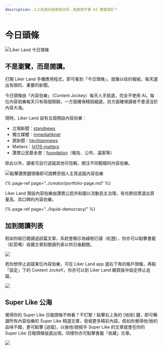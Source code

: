 ```yaml
---
description: 人工挑選內容那麼古早，為甚麼不靠 AI 策展就好？
---
```


# 今日頭條

![Liker Land &#x4ECA;&#x65E5;&#x982D;&#x689D;](../../.gitbook/assets/photo6332505717323442883.jpg)

## 不是瀏覽，而是閱讀。

打開 Liker Land 手機應用程式，即可看到「今日頭條」，就像以往的報紙，每天選出有限的、重要的新聞。

今日頭條由「內容伯樂」（Content Jockey）每天人手挑選，完全不使用 AI。每位內容伯樂每天只有兩個限額，一方面確保精挑細選，另方面確保讀者不會浸沒於內容大海。

現時，Liker Land 設有五個預設內容伯樂：

* 立場新聞：[standnews](https://like.co/standnews)
* 獨立媒體：[inmediahknet](https://like.co/inmediahknet)
* 眾新聞：[hkcitizennews](https://like.co/hkcitizennews)
* Matters：[hi176-matters](https://like.co/hi176-matters)
* 讚賞公民基金會：[foundation](https://like.co/foundation)（報告、公布、議案等）

除此以外，讀者可自行追蹤其他可信賴，關注不同範疇的內容伯樂。

![&#x9EDE;&#x64CA;&#x8B9A;&#x8CDE;&#x9375;&#x982D;&#x50CF;&#x5373;&#x53EF;&#x8DF3;&#x8F49;&#x81F3;&#x500B;&#x4EBA;&#x4E3B;&#x9801;&#x8FFD;&#x8E64;&#x5167;&#x5BB9;&#x4F2F;&#x6A02;](../../.gitbook/assets/super-like-reader-4.png)

{% page-ref page="../creator/portfolio-page.md" %}

Liker Land 預設內容伯樂由讚賞公民共和國以流動民主治理，有社群投票選出質量高、具口碑的內容伯樂。

{% page-ref page="../liquid-democracy/" %}

## 加到閱讀列表

假如你經已閱讀過該篇文章，系統會顯示為綠剔已讀（紅圈），你亦可以點擊書籤（紅箭嘴）收藏文章到閱讀列表以供日後翻閱。

![](../../.gitbook/assets/super-like-reader-1.png)

若你想停止追蹤某位內容伯樂，可在 Liker Land app 選右下角的帳戶頭像，再點「設定」下的 Content JockeY。你亦可以到 Liker Land 網頁版中設定停止追蹤。

![](../../.gitbook/assets/super-like-reader-2.png)

## Super Like 公海 <a id="super-like-world-feed"></a>

覺得你的 Super Like 日報頭條不夠看？不打緊！點擊右上角的 \[地球\] 鍵，即可暢讀所有內容伯樂的 Super Like 精選文章，發堀更多精彩內容。假如你覺得他/她的品味不錯，更可點擊 \[追蹤\]，以後他/她經手 Super Like 的文章就會在你的 Super Like 日報頭條版面出現。同樣你亦可點擊書籤「收藏」文章。

![](../../.gitbook/assets/super-like-reader-3.png)

